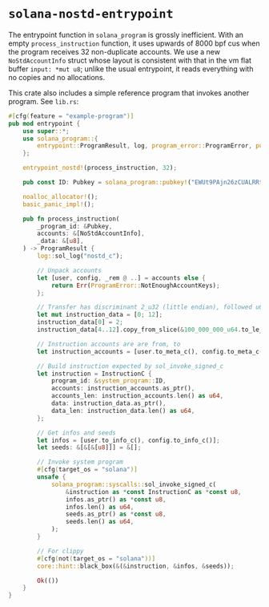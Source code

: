 # `solana-nostd-entrypoint`

The entrypoint function in `solana_program` is grossly inefficient. With an empty `process_instruction` function, it uses upwards of 8000 bpf cus when the program receives 32 non-duplicate accounts. We use a new `NoStdAccountInfo` struct whose layout is consistent with that in the vm flat buffer `input: *mut u8`; unlike the usual entrypoint, it reads everything with no copies and no allocations.

This crate also includes a simple reference program that invokes another program. See `lib.rs`:

```rust
#[cfg(feature = "example-program")]
pub mod entrypoint {
    use super::*;
    use solana_program::{
        entrypoint::ProgramResult, log, program_error::ProgramError, pubkey::Pubkey, system_program,
    };

    entrypoint_nostd!(process_instruction, 32);

    pub const ID: Pubkey = solana_program::pubkey!("EWUt9PAjn26zCUALRRt56Gutaj52Bpb8ifbf7GZX3h1k");

    noalloc_allocator!();
    basic_panic_impl!();

    pub fn process_instruction(
        _program_id: &Pubkey,
        accounts: &[NoStdAccountInfo],
        _data: &[u8],
    ) -> ProgramResult {
        log::sol_log("nostd_c");

        // Unpack accounts
        let [user, config, _rem @ ..] = accounts else {
            return Err(ProgramError::NotEnoughAccountKeys);
        };

        // Transfer has discriminant 2_u32 (little endian), followed u64 lamport amount
        let mut instruction_data = [0; 12];
        instruction_data[0] = 2;
        instruction_data[4..12].copy_from_slice(&100_000_000_u64.to_le_bytes());

        // Instruction accounts are are from, to
        let instruction_accounts = [user.to_meta_c(), config.to_meta_c()];

        // Build instruction expected by sol_invoke_signed_c
        let instruction = InstructionC {
            program_id: &system_program::ID,
            accounts: instruction_accounts.as_ptr(),
            accounts_len: instruction_accounts.len() as u64,
            data: instruction_data.as_ptr(),
            data_len: instruction_data.len() as u64,
        };

        // Get infos and seeds
        let infos = [user.to_info_c(), config.to_info_c()];
        let seeds: &[&[&[u8]]] = &[];

        // Invoke system program
        #[cfg(target_os = "solana")]
        unsafe {
            solana_program::syscalls::sol_invoke_signed_c(
                &instruction as *const InstructionC as *const u8,
                infos.as_ptr() as *const u8,
                infos.len() as u64,
                seeds.as_ptr() as *const u8,
                seeds.len() as u64,
            );
        }

        // For clippy
        #[cfg(not(target_os = "solana"))]
        core::hint::black_box(&(&instruction, &infos, &seeds));

        Ok(())
    }
}
```